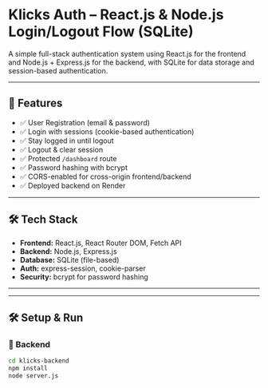# Klicks Auth – React.js & Node.js Login/Logout Flow (SQLite)

A simple full-stack authentication system using React.js for the frontend and Node.js + Express.js for the backend, with SQLite for data storage and session-based authentication.

---

## 🚀 Features

- ✅ User Registration (email & password)
- ✅ Login with sessions (cookie-based authentication)
- ✅ Stay logged in until logout
- ✅ Logout & clear session
- ✅ Protected `/dashboard` route
- ✅ Password hashing with bcrypt
- ✅ CORS-enabled for cross-origin frontend/backend
- ✅ Deployed backend on Render

---

## 🛠 Tech Stack

- **Frontend:** React.js, React Router DOM, Fetch API
- **Backend:** Node.js, Express.js
- **Database:** SQLite (file-based)
- **Auth:** express-session, cookie-parser
- **Security:** bcrypt for password hashing

---


---

## 🛠 Setup & Run

### 🔧 Backend

```bash
cd klicks-backend
npm install
node server.js
